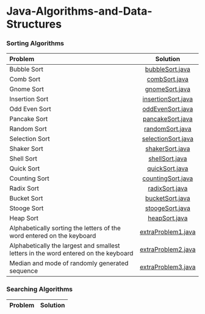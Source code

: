 # Java-Algorithms-and-Data-Structures


### Sorting Algorithms
| Problem | Solution |
| :------------ | :----------: |
| Bubble Sort | [bubbleSort.java](sorting-algorithms/bubbleSort/bubbleSort.java)|
| Comb Sort | [combSort.java](sorting-algorithms/combSort/combSort.java)|
| Gnome Sort | [gnomeSort.java](sorting-algorithms/gnomeSort/gnomeSort.java)|
| Insertion Sort | [insertionSort.java](sorting-algorithms/insertionSort/insertionSort.java)|
| Odd Even Sort | [oddEvenSort.java](sorting-algorithms/oddEvenSort/oddEvenSort.java)|
| Pancake Sort | [pancakeSort.java](sorting-algorithms/pancakeSort/pancakeSort.java)|
| Random Sort | [randomSort.java](sorting-algorithms/randomSort/randomSort.java)| 
| Selection Sort| [selectionSort.java](sorting-algorithms/selectionSort/selectionSort.java)| 
| Shaker Sort | [shakerSort.java](sorting-algorithms/shakerSort/shakerSort.java)| 
| Shell Sort | [shellSort.java](sorting-algorithms/shellSort/shellSort.java)| 
| Quick Sort | [quickSort.java](sorting-algorithms/quickSort/quickSort.java)| 
| Counting Sort | [countingSort.java](sorting-algorithms/countingSort/countingSort.java)| 
| Radix Sort | [radixSort.java](sorting-algorithms/radixSort/radixSort.java)| 
| Bucket Sort | [bucketSort.java](sorting-algorithms/bucketSort/bucketSort.java)| 
| Stooge Sort | [stoogeSort.java](sorting-algorithms/stoogeSort/stoogeSort.java)| 
| Heap Sort | [heapSort.java](sorting-algorithms/heapSort/heapSort.java)| 
| Alphabetically sorting the letters of the word entered on the keyboard | [extraProblem1.java](sorting-algorithms/extraProblem1/extraProblem1.java)| 
| Alphabetically the largest and smallest letters in the word entered on the keyboard | [extraProblem2.java](sorting-algorithms/extraProblem2/extraProblem2.java)| 
| Median and mode of randomly generated sequence | [extraProblem3.java](sorting-algorithms/extraProblem3/extraProblem3.java)| 

### Searching Algorithms
| Problem | Solution |
| :------------ | :----------: |
